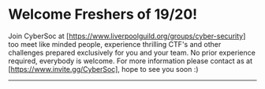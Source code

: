 # Welcome Freshers of 19/20!
Join CyberSoc at [https://www.liverpoolguild.org/groups/cyber-security] too meet like minded people, experience thrilling CTF's and other challenges prepared exclusively for you and your team. No prior experience required, everybody is welcome.
For more information please contact as at [https://www.invite.gg/CyberSoc], hope to see you soon :)
* * *

